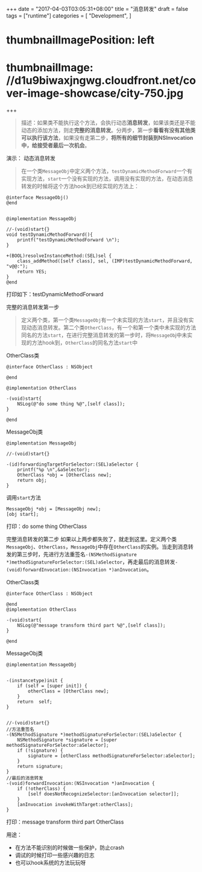 +++
date = "2017-04-03T03:05:31+08:00"
title = "消息转发"
draft = false
tags = ["runtime"]
categories = [
  "Development",
]
# thumbnailImagePosition: left
# thumbnailImage: //d1u9biwaxjngwg.cloudfront.net/cover-image-showcase/city-750.jpg
+++

>描述：如果类不能执行这个方法，会执行动态**消息转发**，如果该类还是不能动态的添加方法，则走**完整的消息转发**。分两步，第一步**看看有没有其他类可以执行该方法**，如果没有走第二步，**将所有的细节封装到NSInvocation中，给接受者最后一次机会**。

<!--more-->

演示：
动态消息转发
>在一个类`MessageObj`中定义两个方法，`testDynamicMethodForward`一个有实现方法，`start`一个没有实现的方法，调用没有实现的方法，在动态消息转发的时候将这个方法hook到已经实现的方法上：

```
@interface MessageObj()
@end


@implementation MessageObj

//-(void)start{}
void testDynamicMethodForward(){
    printf("testDynamicMethodForward \n");
}

+(BOOL)resolveInstanceMethod:(SEL)sel {
    class_addMethod([self class], sel, (IMP)testDynamicMethodForward, "v@@:");
    return YES;
}
@end
```
打印如下：testDynamicMethodForward 

完整的消息转发第一步
>定义两个类，第一个类`MessageObj`有一个未实现的方法`start`，并且没有实现动态消息转发。第二个类`OtherClass`，有一个和第一个类中未实现的方法同名的方法`start`，在进行完整消息转发的第一步时，将`MessageOb`j中未实现的方法hook到，`OtherClass`的同名方法`start`中

OtherClass类
```
@interface OtherClass : NSObject

@end

@implementation OtherClass

-(void)start{
    NSLog(@"do some thing %@",[self class]);
}

@end
```
MessageObj类
```
@implementation MessageObj

//-(void)start{}

-(id)forwardingTargetForSelector:(SEL)aSelector {
    printf("%p \n",&aSelector);
    OtherClass *obj = [OtherClass new];
    return obj;
}
```
调用`start`方法
```
MessageObj *obj = [MessageObj new];
[obj start];
``` 
打印：do some thing OtherClass

完整消息转发的第二步
如果以上两步都失败了，就走到这里。定义两个类`MessageObj`、`OtherClass`，`MessageObj`中存在`OtherClass`的实例。当走到消息转发的第三步时，先进行方法重签名`-(NSMethodSignature *)methodSignatureForSelector:(SEL)aSelector`，再走最后的消息转发`-(void)forwardInvocation:(NSInvocation *)anInvocation`。

OtherClass类
```
@interface OtherClass : NSObject

@end
@implementation OtherClass

-(void)start{
    NSLog(@"message transform third part %@",[self class]);
}

@end
```
MessageObj类
```
@implementation MessageObj


-(instancetype)init {
    if (self = [super init]) {
        otherClass = [OtherClass new];
    }
    return  self;
}


//-(void)start{}
//方法重签名
-(NSMethodSignature *)methodSignatureForSelector:(SEL)aSelector {
    NSMethodSignature *signature = [super methodSignatureForSelector:aSelector];
    if (!signature) {
        signature = [otherClass methodSignatureForSelector:aSelector];
    }
    return signature;
}
//最后的消息转发
-(void)forwardInvocation:(NSInvocation *)anInvocation {
    if (!otherClass) {
        [self doesNotRecognizeSelector:[anInvocation selector]];
    }
    [anInvocation invokeWithTarget:otherClass];
}
```
打印：message transform third part OtherClass

用途：
- 在方法不能识别的时候做一些保护，防止crash
- 调试的时候打印一些感兴趣的日志
- 也可以hook系统的方法玩玩呀



